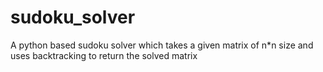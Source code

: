 # sudoku_solver
A python based sudoku solver which takes a given matrix of n*n size and uses backtracking to return the solved matrix
